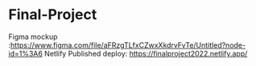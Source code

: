 # Final-Project
Figma mockup :https://www.figma.com/file/aFRzgTLfxCZwxXkdrvFvTe/Untitled?node-id=1%3A6
Netlify Published deploy: https://finalproject2022.netlify.app/
